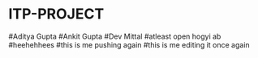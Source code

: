 # ITP-PROJECT

#Aditya Gupta
#Ankit Gupta
#Dev Mittal
#atleast open hogyi ab
#heehehhees
#this is me pushing again
#this is me editing it once again
